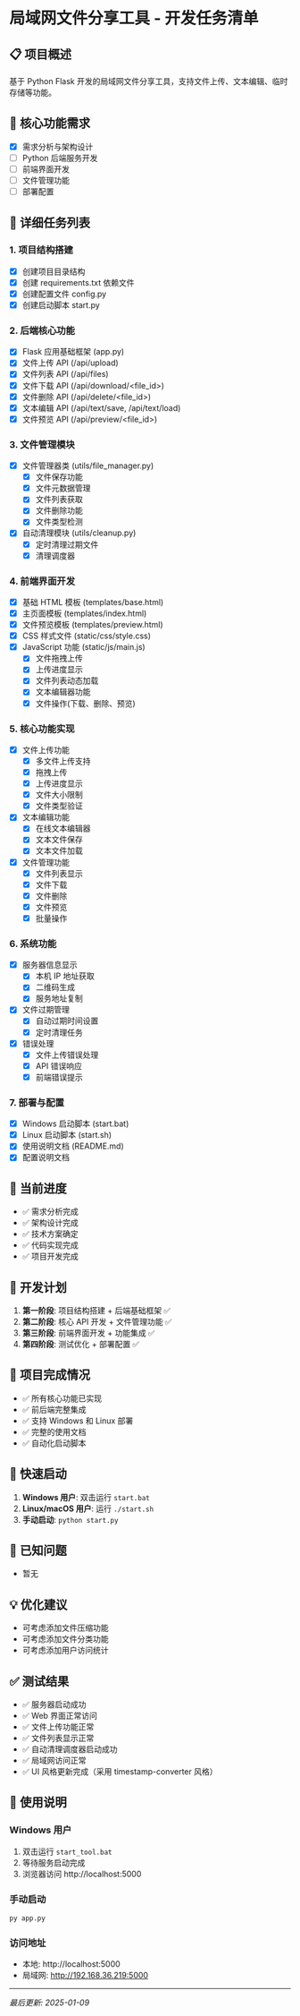 # 局域网文件分享工具 - 开发任务清单

## 📋 项目概述

基于 Python Flask 开发的局域网文件分享工具，支持文件上传、文本编辑、临时存储等功能。

## 🎯 核心功能需求

- [x] 需求分析与架构设计
- [ ] Python 后端服务开发
- [ ] 前端界面开发
- [ ] 文件管理功能
- [ ] 部署配置

## 📝 详细任务列表

### 1. 项目结构搭建

- [x] 创建项目目录结构
- [x] 创建 requirements.txt 依赖文件
- [x] 创建配置文件 config.py
- [x] 创建启动脚本 start.py

### 2. 后端核心功能

- [x] Flask 应用基础框架 (app.py)
- [x] 文件上传 API (/api/upload)
- [x] 文件列表 API (/api/files)
- [x] 文件下载 API (/api/download/<file_id>)
- [x] 文件删除 API (/api/delete/<file_id>)
- [x] 文本编辑 API (/api/text/save, /api/text/load)
- [x] 文件预览 API (/api/preview/<file_id>)

### 3. 文件管理模块

- [x] 文件管理器类 (utils/file_manager.py)
  - [x] 文件保存功能
  - [x] 文件元数据管理
  - [x] 文件列表获取
  - [x] 文件删除功能
  - [x] 文件类型检测
- [x] 自动清理模块 (utils/cleanup.py)
  - [x] 定时清理过期文件
  - [x] 清理调度器

### 4. 前端界面开发

- [x] 基础 HTML 模板 (templates/base.html)
- [x] 主页面模板 (templates/index.html)
- [x] 文件预览模板 (templates/preview.html)
- [x] CSS 样式文件 (static/css/style.css)
- [x] JavaScript 功能 (static/js/main.js)
  - [x] 文件拖拽上传
  - [x] 上传进度显示
  - [x] 文件列表动态加载
  - [x] 文本编辑器功能
  - [x] 文件操作(下载、删除、预览)

### 5. 核心功能实现

- [x] 文件上传功能
  - [x] 多文件上传支持
  - [x] 拖拽上传
  - [x] 上传进度显示
  - [x] 文件大小限制
  - [x] 文件类型验证
- [x] 文本编辑功能
  - [x] 在线文本编辑器
  - [x] 文本文件保存
  - [x] 文本文件加载
- [x] 文件管理功能
  - [x] 文件列表显示
  - [x] 文件下载
  - [x] 文件删除
  - [x] 文件预览
  - [x] 批量操作

### 6. 系统功能

- [x] 服务器信息显示
  - [x] 本机 IP 地址获取
  - [x] 二维码生成
  - [x] 服务地址复制
- [x] 文件过期管理
  - [x] 自动过期时间设置
  - [x] 定时清理任务
- [x] 错误处理
  - [x] 文件上传错误处理
  - [x] API 错误响应
  - [x] 前端错误提示

### 7. 部署与配置

- [x] Windows 启动脚本 (start.bat)
- [x] Linux 启动脚本 (start.sh)
- [x] 使用说明文档 (README.md)
- [x] 配置说明文档

## 🔄 当前进度

- ✅ 需求分析完成
- ✅ 架构设计完成
- ✅ 技术方案确定
- ✅ 代码实现完成
- ✅ 项目开发完成

## 📅 开发计划

1. **第一阶段**: 项目结构搭建 + 后端基础框架 ✅
2. **第二阶段**: 核心 API 开发 + 文件管理功能 ✅
3. **第三阶段**: 前端界面开发 + 功能集成 ✅
4. **第四阶段**: 测试优化 + 部署配置 ✅

## 🎉 项目完成情况

- ✅ 所有核心功能已实现
- ✅ 前后端完整集成
- ✅ 支持 Windows 和 Linux 部署
- ✅ 完整的使用文档
- ✅ 自动化启动脚本

## 🚀 快速启动

1. **Windows 用户**: 双击运行 `start.bat`
2. **Linux/macOS 用户**: 运行 `./start.sh`
3. **手动启动**: `python start.py`

## 🐛 已知问题

- 暂无

## 💡 优化建议

- 可考虑添加文件压缩功能
- 可考虑添加文件分类功能
- 可考虑添加用户访问统计

## ✅ 测试结果

- ✅ 服务器启动成功
- ✅ Web 界面正常访问
- ✅ 文件上传功能正常
- ✅ 文件列表显示正常
- ✅ 自动清理调度器启动成功
- ✅ 局域网访问正常
- ✅ UI 风格更新完成（采用 timestamp-converter 风格）

## 📝 使用说明

### Windows 用户

1. 双击运行 `start_tool.bat`
2. 等待服务启动完成
3. 浏览器访问 http://localhost:5000

### 手动启动

```bash
py app.py
```

### 访问地址

- 本地: http://localhost:5000
- 局域网: http://192.168.36.219:5000

---

_最后更新: 2025-01-09_
